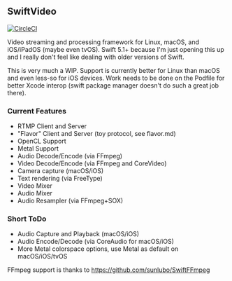 ## SwiftVideo

[![CircleCI](https://circleci.com/gh/unpause-live/SwiftVideo.svg?style=svg)](https://circleci.com/gh/unpause-live/SwiftVideo)

Video streaming and processing framework for Linux, macOS, and iOS/iPadOS (maybe even tvOS).  Swift 5.1+ because I'm just opening this up and I really don't feel like dealing with older versions of Swift.

This is very much a WIP.  Support is currently better for Linux than macOS and even less-so for iOS devices.  Work needs to be done on the Podfile for better Xcode interop (swift package manager doesn't do such a great job there).

### Current Features

- RTMP Client and Server
- "Flavor" Client and Server (toy protocol, see flavor.md)
- OpenCL Support
- Metal Support
- Audio Decode/Encode (via FFmpeg)
- Video Decode/Encode (via FFmpeg and CoreVideo)
- Camera capture (macOS/iOS)
- Text rendering (via FreeType)
- Video Mixer
- Audio Mixer
- Audio Resampler (via FFmpeg+SOX)


### Short ToDo

- Audio Capture and Playback (macOS/iOS)
- Audio Encode/Decode (via CoreAudio for macOS/iOS)
- More Metal colorspace options, use Metal as default on macOS/iOS/tvOS


FFmpeg support is thanks to https://github.com/sunlubo/SwiftFFmpeg